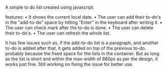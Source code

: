 A simple to do list created using javascript.

features:
• It shows the current local date.
• The user can add their to-do's in the "add-to-do" space by hitting "Enter" in the keyboard after writing it.
• The user can check mark after the to-do is done.
• The user can delete their to-do's.
• The user can refresh the whole list.

It has few issues such as, if the add-to-do list is a paragraph, and another to-do is added after that, it gets added on top of the previous to-do. probably because the fixed space for the lists in the container.
But as long as the list is short and within the max-width of 880px as per the design, it works just fine.
Still working on fixing the issue for better use.
